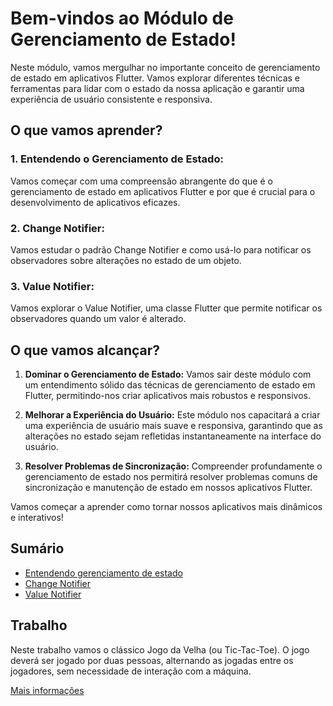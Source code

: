 # Bem-vindos ao Módulo de Gerenciamento de Estado!

Neste módulo, vamos mergulhar no importante conceito de gerenciamento de estado em aplicativos Flutter. Vamos explorar diferentes técnicas e ferramentas para lidar com o estado da nossa aplicação e garantir uma experiência de usuário consistente e responsiva.

## O que vamos aprender?

### 1. **Entendendo o Gerenciamento de Estado:**
   Vamos começar com uma compreensão abrangente do que é o gerenciamento de estado em aplicativos Flutter e por que é crucial para o desenvolvimento de aplicativos eficazes.

### 2. **Change Notifier:**
   Vamos estudar o padrão Change Notifier e como usá-lo para notificar os observadores sobre alterações no estado de um objeto.

### 3. **Value Notifier:**
   Vamos explorar o Value Notifier, uma classe Flutter que permite notificar os observadores quando um valor é alterado.

## O que vamos alcançar?

1. **Dominar o Gerenciamento de Estado:**
   Vamos sair deste módulo com um entendimento sólido das técnicas de gerenciamento de estado em Flutter, permitindo-nos criar aplicativos mais robustos e responsivos.

2. **Melhorar a Experiência do Usuário:**
   Este módulo nos capacitará a criar uma experiência de usuário mais suave e responsiva, garantindo que as alterações no estado sejam refletidas instantaneamente na interface do usuário.

3. **Resolver Problemas de Sincronização:**
   Compreender profundamente o gerenciamento de estado nos permitirá resolver problemas comuns de sincronização e manutenção de estado em nossos aplicativos Flutter.

Vamos começar a aprender como tornar nossos aplicativos mais dinâmicos e interativos!

## Sumário
- [Entendendo gerenciamento de estado](entendendo-gerenciamento-de-estado/README.md)
- [Change Notifier](modulo4/change-notifier/README.md)
- [Value Notifier](value-notifier/README.md)

## Trabalho

Neste trabalho vamos o clássico Jogo da Velha (ou Tic-Tac-Toe). O jogo deverá ser jogado por duas pessoas, alternando as jogadas entre os jogadores, sem necessidade de interação com a máquina.

[Mais informações](trabalho/README.md)
